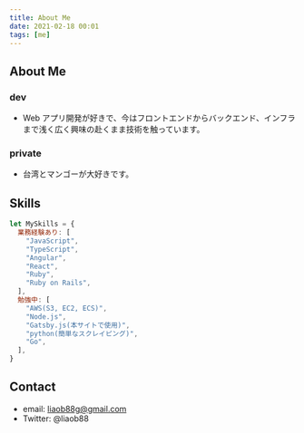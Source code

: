 ```yaml
---
title: About Me
date: 2021-02-18 00:01
tags: [me]
---
```


## About Me

### dev

- Web アプリ開発が好きで、今はフロントエンドからバックエンド、インフラまで浅く広く興味の赴くまま技術を触っています。

### private

- 台湾とマンゴーが大好きです。

## Skills

```js
let MySkills = {
  業務経験あり: [
    "JavaScript",
    "TypeScript",
    "Angular",
    "React",
    "Ruby",
    "Ruby on Rails",
  ],
  勉強中: [
    "AWS(S3, EC2, ECS)",
    "Node.js",
    "Gatsby.js(本サイトで使用)",
    "python(簡単なスクレイピング)",
    "Go",
  ],
}
```

## Contact

- email: liaob88g@gmail.com
- Twitter: @liaob88
